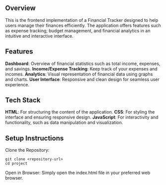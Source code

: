 ## Overview
This is the frontend implementation of a Financial Tracker designed to help users manage their finances efficiently. The application offers features such as expense tracking, budget management, and financial analytics in an intuitive and interactive interface.

## Features

**Dashboard**: Overview of financial statistics such as total income, expenses, and savings.
**Income/Expense Tracking**: Keep track of your expenses and incomes.
**Analytics**: Visual representation of financial data using graphs and charts.
**User Interface**: Responsive and clean design for seamless user experience.

## Tech Stack

**HTML**: For structuring the content of the application.
**CSS**: For styling the interface and ensuring responsive design.
**JavaScript**: For interactivity and functionality, such as data manipulation and visualization.

## Setup Instructions

Clone the Repository:
```
git clone <repository-url>
cd project
```
Open in Browser: Simply open the index.html file in your preferred web browser.
